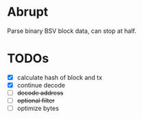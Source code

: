 # Abrupt

Parse binary BSV block data, can stop at half.

# TODOs

- [x] calculate hash of block and tx
- [x] continue decode
- [ ] ~~decode address~~
- [ ] ~~optional filter~~
- [ ] optimize bytes